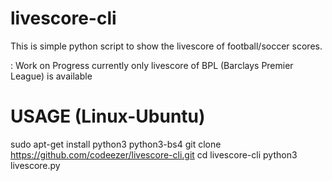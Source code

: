 # livescore-cli
This is simple python script to show the livescore of football/soccer scores.


: Work on Progress 
  currently only livescore of BPL (Barclays Premier League) is available

# USAGE (Linux-Ubuntu)
  sudo apt-get install python3 python3-bs4 
  git clone https://github.com/codeezer/livescore-cli.git
  cd livescore-cli
  python3 livescore.py
